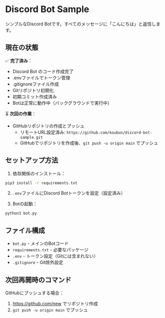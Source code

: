 # Discord Bot Sample

シンプルなDiscord Botです。すべてのメッセージに「こんにちは」と返信します。

## 現在の状態

✅ **完了済み**：
- Discord Bot のコード作成完了
- .envファイルでトークン管理
- .gitignoreファイル作成
- Gitリポジトリ初期化
- 初期コミット作成済み
- Botは正常に動作中（バックグラウンドで実行中）

⏳ **次回の作業**：
- GitHubリポジトリの作成とプッシュ
  - リモートURL設定済み: `https://github.com/koubun/discord-bot-sample.git`
  - GitHubでリポジトリを作成後、`git push -u origin main` でプッシュ

## セットアップ方法

1. 依存関係のインストール：
```bash
pip3 install -r requirements.txt
```

2. `.env`ファイルにDiscord Botトークンを設定（設定済み）

3. Botの起動：
```bash
python3 bot.py
```

## ファイル構成

- `bot.py` - メインのBotコード
- `requirements.txt` - 必要なパッケージ
- `.env` - トークン設定（Gitには含まれない）
- `.gitignore` - Git除外設定

## 次回再開時のコマンド

GitHubにプッシュする場合：
1. https://github.com/new でリポジトリ作成
2. `git push -u origin main` でプッシュ